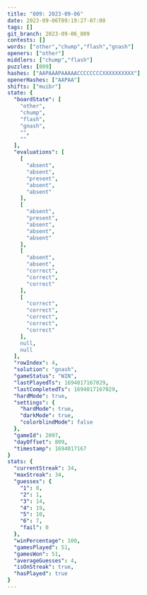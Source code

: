 ```yaml
---
title: "809: 2023-09-06"
date: 2023-09-06T09:19:27-07:00
tags: []
git_branch: 2023-09-06_809
contests: []
words: ["other","chump","flash","gnash"]
openers: ["other"]
middlers: ["chump","flash"]
puzzles: [809]
hashes: ["AAPAAAPAAAAACCCCCCCCXXXXXXXXXX"]
openerHashes: ["AAPAA"]
shifts: ["muibr"]
state: {
  "boardState": [
    "other",
    "chump",
    "flash",
    "gnash",
    "",
    ""
  ],
  "evaluations": [
    [
      "absent",
      "absent",
      "present",
      "absent",
      "absent"
    ],
    [
      "absent",
      "present",
      "absent",
      "absent",
      "absent"
    ],
    [
      "absent",
      "absent",
      "correct",
      "correct",
      "correct"
    ],
    [
      "correct",
      "correct",
      "correct",
      "correct",
      "correct"
    ],
    null,
    null
  ],
  "rowIndex": 4,
  "solution": "gnash",
  "gameStatus": "WIN",
  "lastPlayedTs": 1694017167029,
  "lastCompletedTs": 1694017167029,
  "hardMode": true,
  "settings": {
    "hardMode": true,
    "darkMode": true,
    "colorblindMode": false
  },
  "gameId": 2097,
  "dayOffset": 809,
  "timestamp": 1694017167
}
stats: {
  "currentStreak": 34,
  "maxStreak": 34,
  "guesses": {
    "1": 0,
    "2": 1,
    "3": 14,
    "4": 19,
    "5": 10,
    "6": 7,
    "fail": 0
  },
  "winPercentage": 100,
  "gamesPlayed": 51,
  "gamesWon": 51,
  "averageGuesses": 4,
  "isOnStreak": true,
  "hasPlayed": true
}
---
```

<!-- more -->

